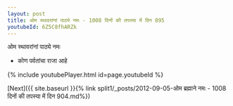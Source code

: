 ```yaml
---
layout: post
title: ओम स्थावरांनां पाठ्ये नमः - 1008 दिनों की तपस्या में दिन 895
youtubeId: 6Z5C8fhARZk
---
```

 
 
 ओम स्थावरांनां पाठ्ये नमः  
 
 -  कोण पर्वतांचा राजा आहे 
 
  
 
  
 
 
 
 
 
 


{% include youtubePlayer.html id=page.youtubeId %}
 
[Next]({{ site.baseurl }}{% link  split1/_posts/2012-09-05-ओम ब्रह्माने नमः - 1008 दिनों की तपस्या में दिन 904.md%})
 
